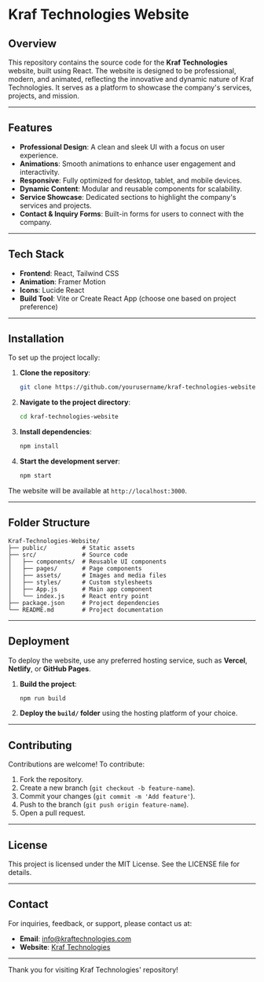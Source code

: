 # Kraf Technologies Website

## Overview
This repository contains the source code for the **Kraf Technologies** website, built using React. The website is designed to be professional, modern, and animated, reflecting the innovative and dynamic nature of Kraf Technologies. It serves as a platform to showcase the company's services, projects, and mission.

---

## Features
- **Professional Design**: A clean and sleek UI with a focus on user experience.
- **Animations**: Smooth animations to enhance user engagement and interactivity.
- **Responsive**: Fully optimized for desktop, tablet, and mobile devices.
- **Dynamic Content**: Modular and reusable components for scalability.
- **Service Showcase**: Dedicated sections to highlight the company's services and projects.
- **Contact & Inquiry Forms**: Built-in forms for users to connect with the company.

---

## Tech Stack
- **Frontend**: React, Tailwind CSS
- **Animation**: Framer Motion
- **Icons**: Lucide React
- **Build Tool**: Vite or Create React App (choose one based on project preference)

---

## Installation
To set up the project locally:

1. **Clone the repository**:
   ```bash
   git clone https://github.com/yourusername/kraf-technologies-website.git
   ```

2. **Navigate to the project directory**:
   ```bash
   cd kraf-technologies-website
   ```

3. **Install dependencies**:
   ```bash
   npm install
   ```

4. **Start the development server**:
   ```bash
   npm start
   ```

The website will be available at `http://localhost:3000`.

---

## Folder Structure
```
Kraf-Technologies-Website/
├── public/          # Static assets
├── src/             # Source code
│   ├── components/  # Reusable UI components
│   ├── pages/       # Page components
│   ├── assets/      # Images and media files
│   ├── styles/      # Custom stylesheets
│   ├── App.js       # Main app component
│   └── index.js     # React entry point
├── package.json     # Project dependencies
└── README.md        # Project documentation
```

---

## Deployment
To deploy the website, use any preferred hosting service, such as **Vercel**, **Netlify**, or **GitHub Pages**.

1. **Build the project**:
   ```bash
   npm run build
   ```

2. **Deploy the `build/` folder** using the hosting platform of your choice.

---

## Contributing
Contributions are welcome! To contribute:
1. Fork the repository.
2. Create a new branch (`git checkout -b feature-name`).
3. Commit your changes (`git commit -m 'Add feature'`).
4. Push to the branch (`git push origin feature-name`).
5. Open a pull request.

---

## License
This project is licensed under the MIT License. See the LICENSE file for details.

---

## Contact
For inquiries, feedback, or support, please contact us at:
- **Email**: info@kraftechnologies.com
- **Website**: [Kraf Technologies](https://kraftechnologies.vercel.com)

---

Thank you for visiting Kraf Technologies' repository!
